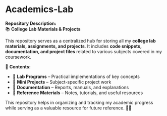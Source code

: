 # Academics-Lab
**Repository Description:**  
📚 **College Lab Materials & Projects**  

This repository serves as a centralized hub for storing all my **college lab materials, assignments, and projects**. It includes **code snippets, documentation, and project files** related to various subjects covered in my coursework.  

📌 **Contents:**  
- 🔹 **Lab Programs** – Practical implementations of key concepts  
- 🔹 **Mini Projects** – Subject-specific project work  
- 🔹 **Documentation** – Reports, manuals, and explanations  
- 🔹 **Reference Materials** – Notes, tutorials, and useful resources  

This repository helps in organizing and tracking my academic progress while serving as a valuable resource for future reference. 🚀📖
